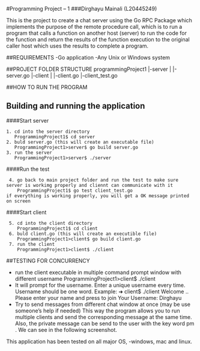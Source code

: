 #Programming Project – 1
###Dirghayu Mainali (L20445249)

This is the project to create a chat server using the Go RPC Package which implements the purpose of the remote procedure call, which is to run a program that calls a function on another host (server) to run the code for the function and return the results of the function execution to the original caller host which uses the results to complete a program.  

##REQUIREMENTS
-Go application
-Any Unix or Windows system

##PROJECT FOLDER STRUCTURE
programmingProject1
 |-server
 |   |-server.go
 |-client
 |   |-client.go
 |-client_test.go

##HOW TO RUN THE PROGRAM
 
 Building and running the application
 -----------------------------------------------------------------------------------------------------------
 ####Start server
 ```
 1. cd into the server directory
    ProgrammingProject1$ cd server
 2. buld server.go (this will create an executable file)
    ProgrammingProject1>server$ go build server.go
 3. run the server
    ProgrammingProject1>server$ ./server
```
 
####Run the test 
```
 4. go back to main project folder and run the test to make sure server is workimg properly and cliennt can communicate with it
    ProgrammingProject1$ go test client_test.go
if everything is working properly, you will get a OK message printed on screen
```
 
####Start client
```
 5. cd into the client directory
    ProgrammingProject1$ cd client
 6. buld client.go (this will create an executible file)
    ProgrammingProject1>client$ go build client.go
 7. run the client
    ProgrammingProject1>client$ ./client
 ```

##TESTING FOR CONCURRENCY
 - run the client executable in multiple command prompt window with different username
    ProgrammingProject1>client$ ./client
 - It will prompt for the username. Enter a unique username every time. Username should be one word. Example:
    ➜  client$ ./client
    Welcome .. Please enter your name and press <enter> to join
    Your Username: Dirghayu
 - Try to send messages from different chat window at once (may be use someone’s help if needed)
This way the program allows you to run multiple clients and send the corresponding message at the same time. Also, the private message can be send to the user with the key word pm <clientname> <message>. We can see in the following screenshot.
 
This application has been tested on all major OS, -windows, mac and linux.
